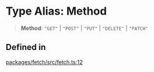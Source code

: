 # Type Alias: Method

> **Method**: `"GET"` \| `"POST"` \| `"PUT"` \| `"DELETE"` \| `"PATCH"`

## Defined in

[packages/fetch/src/fetch.ts:12](https://github.com/mbti-nf-team/frontend-libraries/blob/808e2257613043e0b3668dbe433b6914a17272db/packages/fetch/src/fetch.ts#L12)

